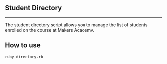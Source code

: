 Student Directory
-----------------
-----------------

The student directory script allows you to manage the list of students enrolled on the course at Makers Academy.

How to use
----------

```shell
ruby directory.rb
```